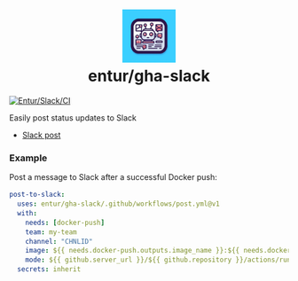 <h1 align="center">
      <img src="logo.jpg" width="96px" height="96px" />
      <br>entur/gha-slack<br>
</h1>

[![Entur/Slack/CI](https://github.com/entur/gha-slack/actions/workflows/ci.yml/badge.svg?event=pull_request)](https://github.com/entur/gha-slack/actions/workflows/ci.yml)

Easily post status updates to Slack

- [Slack post](../README-post.md)

### Example

Post a message to Slack after a successful Docker push:

```yaml
post-to-slack:
  uses: entur/gha-slack/.github/workflows/post.yml@v1
  with:
    needs: [docker-push]
    team: my-team
    channel: "CHNLID"
    image: ${{ needs.docker-push.outputs.image_name }}:${{ needs.docker-push.outputs.image_tag}}
    mode: ${{ github.server_url }}/${{ github.repository }}/actions/runs/${{ github.run_id }}
  secrets: inherit
```
